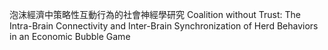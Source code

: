 泡沫經濟中策略性互動行為的社會神經學研究
Coalition without Trust: The Intra-Brain Connectivity and Inter-Brain Synchronization of Herd Behaviors in an Economic Bubble Game